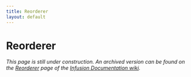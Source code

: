 ```yaml
---
title: Reorderer
layout: default
---
```


# Reorderer #

_This page is still under construction. An archived version can be found on the [Reorderer](http://wiki.fluidproject.org/display/docs/Reorderer) page of the [Infusion Documentation wiki](http://wiki.fluidproject.org/display/docs/Infusion+Documentation)._
